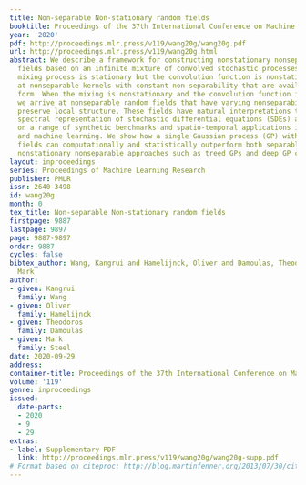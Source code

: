 ```yaml
---
title: Non-separable Non-stationary random fields
booktitle: Proceedings of the 37th International Conference on Machine Learning
year: '2020'
pdf: http://proceedings.mlr.press/v119/wang20g/wang20g.pdf
url: http://proceedings.mlr.press/v119/wang20g.html
abstract: We describe a framework for constructing nonstationary nonseparable random
  fields based on an infinite mixture of convolved stochastic processes. When the
  mixing process is stationary but the convolution function is nonstationary we arrive
  at nonseparable kernels with constant non-separability that are available in closed
  form. When the mixing is nonstationary and the convolution function is stationary
  we arrive at nonseparable random fields that have varying nonseparability and better
  preserve local structure. These fields have natural interpretations through the
  spectral representation of stochastic differential equations (SDEs) and are demonstrated
  on a range of synthetic benchmarks and spatio-temporal applications in geostatistics
  and machine learning. We show how a single Gaussian process (GP) with these random
  fields can computationally and statistically outperform both separable and existing
  nonstationary nonseparable approaches such as treed GPs and deep GP constructions.
layout: inproceedings
series: Proceedings of Machine Learning Research
publisher: PMLR
issn: 2640-3498
id: wang20g
month: 0
tex_title: Non-separable Non-stationary random fields
firstpage: 9887
lastpage: 9897
page: 9887-9897
order: 9887
cycles: false
bibtex_author: Wang, Kangrui and Hamelijnck, Oliver and Damoulas, Theodoros and Steel,
  Mark
author:
- given: Kangrui
  family: Wang
- given: Oliver
  family: Hamelijnck
- given: Theodoros
  family: Damoulas
- given: Mark
  family: Steel
date: 2020-09-29
address: 
container-title: Proceedings of the 37th International Conference on Machine Learning
volume: '119'
genre: inproceedings
issued:
  date-parts:
  - 2020
  - 9
  - 29
extras:
- label: Supplementary PDF
  link: http://proceedings.mlr.press/v119/wang20g/wang20g-supp.pdf
# Format based on citeproc: http://blog.martinfenner.org/2013/07/30/citeproc-yaml-for-bibliographies/
---
```

